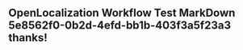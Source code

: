 <properties
ms.topic="hero-topic"
ms.test1="hero-topic"
ms.test2="test"/>

## OpenLocalization Workflow Test MarkDown 5e8562f0-0b2d-4efd-bb1b-403f3a5f23a3 thanks!
